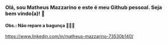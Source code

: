 ### Olá, sou Matheus Mazzarino e este é meu Github pessoal. Seja bem vindo(a)! 🦾

#### Obs.: Não repare a bagunça 🤣🤣🤣


https://www.linkedin.com/in/matheus-mazzarino-73530b140/
